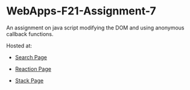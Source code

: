 # WebApps-F21-Assignment-7
An assignment on java script modifying the DOM and using anonymous callback functions.

Hosted at:

* [Search Page]( https://44-563-webapps-f21.github.io/webapps-f21-assignment-7-adedejisalim/search.html)

* [Reaction Page]( https://44-563-webapps-f21.github.io/webapps-f21-assignment-7-adedejisalim/reaction.html)

* [Stack Page]( https://44-563-webapps-f21.github.io/webapps-f21-assignment-7-adedejisalim/stack.html)
